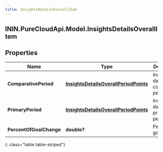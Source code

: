 ```yaml
---
title: InsightsDetailsOverallItem
---
```

## ININ.PureCloudApi.Model.InsightsDetailsOverallItem

## Properties

|Name | Type | Description | Notes|
|------------ | ------------- | ------------- | -------------|
| **ComparativePeriod** | [**InsightsDetailsOverallPeriodPoints**](InsightsDetailsOverallPeriodPoints.html) | Insights data in the comparative period | [optional] |
| **PrimaryPeriod** | [**InsightsDetailsOverallPeriodPoints**](InsightsDetailsOverallPeriodPoints.html) | Insights data in the primary period | [optional] |
| **PercentOfGoalChange** | **double?** | Percent of goal change | [optional] |
{: class="table table-striped"}


